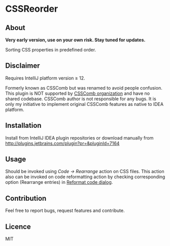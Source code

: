 # CSSReorder
## About
**Very early version, use on your own risk. Stay tuned for updates.**

Sorting CSS properties in predefined order.

## Disclaimer
Requires IntelliJ platform version &ge; 12.

Formerly known as CSSComb but was renamed to avoid people confusion.
This plugin is NOT supported by [CSSComb organization](https://github.com/csscomb) and have no shared codebase.
CSSComb author is not responsible for any bugs.
It is only my initiative to implement original CSSComb features as native to IDEA platform.

## Installation
Install from IntelliJ IDEA plugin repositories or download manually from http://plugins.jetbrains.com/plugin?pr=&pluginId=7164

## Usage
Should be invoked using *Code&nbsp;→&nbsp;Rearrange* action on CSS files.
This action also can be invoked on code reformatting action by checking corresponding option (Rearrange entries) in
[Reformat code dialog](http://www.jetbrains.com/idea/webhelp/reformat-code-dialog.html).

## Contribution
Feel free to report bugs, request features and contribute.

## Licence

MIT
